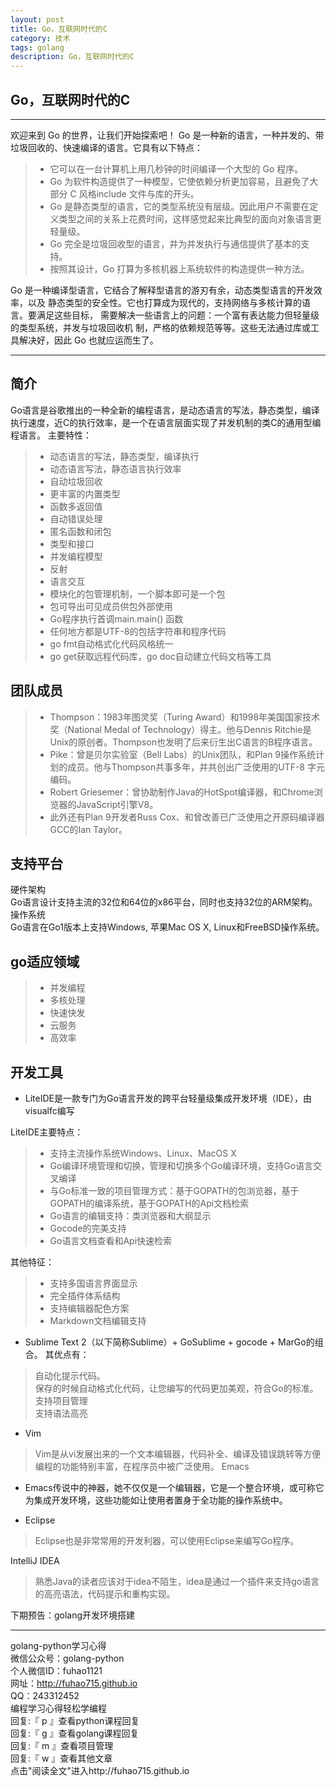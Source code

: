 ```yaml
---
layout: post
title: Go，互联网时代的C
category: 技术
tags: golang
description: Go，互联网时代的C
---
```




## Go，互联网时代的C

------

欢迎来到 Go 的世界，让我们开始探索吧！
Go 是一种新的语言，一种并发的、带垃圾回收的、快速编译的语言。它具有以下特点：
> *  它可以在一台计算机上用几秒钟的时间编译一个大型的 Go 程序。
> *  Go 为软件构造提供了一种模型，它使依赖分析更加容易，且避免了大部分 C 风格include 文件与库的开头。
> *  Go 是静态类型的语言，它的类型系统没有层级。因此用户不需要在定义类型之间的关系上花费时间，这样感觉起来比典型的面向对象语言更轻量级。
> *  Go 完全是垃圾回收型的语言，并为并发执行与通信提供了基本的支持。
> *  按照其设计，Go 打算为多核机器上系统软件的构造提供一种方法。

Go 是一种编译型语言，它结合了解释型语言的游刃有余，动态类型语言的开发效率，以及
静态类型的安全性。它也打算成为现代的，支持网络与多核计算的语言。要满足这些目标，
需要解决一些语言上的问题：一个富有表达能力但轻量级的类型系统，并发与垃圾回收机
制，严格的依赖规范等等。这些无法通过库或工具解决好，因此 Go 也就应运而生了。

------

## 简介

Go语言是谷歌推出的一种全新的编程语言，是动态语言的写法，静态类型，编译执行速度，近C的执行效率，是一个在语言层面实现了并发机制的类C的通用型编程语言。
主要特性：
> * 动态语言的写法，静态类型，编译执行
> * 动态语言写法，静态语言执行效率
> * 自动垃圾回收
> * 更丰富的内置类型
> * 函数多返回值
> * 自动错误处理
> * 匿名函数和闭包
> * 类型和接口
> * 并发编程模型
> * 反射
> * 语言交互
> * 模块化的包管理机制，一个脚本即可是一个包
> * 包可导出可见成员供包外部使用
> * Go程序执行首调main.main() 函数
> * 任何地方都是UTF-8的包括字符串和程序代码
> * go fmt自动格式化代码风格统一
> * go get获取远程代码库，go doc自动建立代码文档等工具




## 团队成员

>* Thompson：1983年图灵奖（Turing Award）和1998年美国国家技术奖（National Medal of Technology）得主。他与Dennis Ritchie是Unix的原创者。Thompson也发明了后来衍生出C语言的B程序语言。
>* Pike：曾是贝尔实验室（Bell Labs）的Unix团队，和Plan 9操作系统计划的成员。他与Thompson共事多年，并共创出广泛使用的UTF-8 字元编码。
>* Robert Griesemer：曾协助制作Java的HotSpot编译器，和Chrome浏览器的JavaScript引擎V8。
>* 此外还有Plan 9开发者Russ Cox、和曾改善已广泛使用之开原码编译器GCC的Ian Taylor。

## 支持平台

硬件架构  
Go语言设计支持主流的32位和64位的x86平台，同时也支持32位的ARM架构。  
操作系统  
Go语言在Go1版本上支持Windows, 苹果Mac OS X, Linux和FreeBSD操作系统。

## go适应领域
> * 并发编程
> * 多核处理
> * 快速快发
> * 云服务
> * 高效率


## 开发工具
* LiteIDE是一款专门为Go语言开发的跨平台轻量级集成开发环境（IDE），由visualfc编写

LiteIDE主要特点： 

> * 支持主流操作系统Windows、Linux、MacOS X  
> * Go编译环境管理和切换，管理和切换多个Go编译环境，支持Go语言交叉编译  
> * 与Go标准一致的项目管理方式：基于GOPATH的包浏览器，基于GOPATH的编译系统，基于GOPATH的Api文档检索  
> * Go语言的编辑支持：类浏览器和大纲显示  
> * Gocode的完美支持  
> * Go语言文档查看和Api快速检索  

其他特征：  

> * 支持多国语言界面显示  
> * 完全插件体系结构  
> * 支持编辑器配色方案    
> * Markdown文档编辑支持  


* Sublime Text 2（以下简称Sublime）+ GoSublime + gocode + MarGo的组合。
其优点有：
> 自动化提示代码。  
保存的时候自动格式化代码，让您编写的代码更加美观，符合Go的标准。  
支持项目管理  
支持语法高亮  

* Vim
> Vim是从vi发展出来的一个文本编辑器，代码补全、编译及错误跳转等方便编程的功能特别丰富，在程序员中被广泛使用。
Emacs

* Emacs传说中的神器，她不仅仅是一个编辑器，它是一个整合环境，或可称它为集成开发环境，这些功能如让使用者置身于全功能的操作系统中。

* Eclipse
> Eclipse也是非常常用的开发利器，可以使用Eclipse来编写Go程序。

IntelliJ IDEA
> 熟悉Java的读者应该对于idea不陌生，idea是通过一个插件来支持go语言的高亮语法，代码提示和重构实现。

下期预告：golang开发环境搭建

-----------------------------------------------
golang-python学习心得   
微信公众号：golang-python  
个人微信ID：fuhao1121    
网址：http://fuhao715.github.io  
QQ：243312452   
编程学习心得轻松学编程   
回复:『 p 』查看python课程回复  
回复:『 g 』查看golang课程回复  
回复:『 m 』查看项目管理  
回复:『 w 』查看其他文章   
点击"阅读全文"进入http://fuhao715.github.io   
